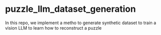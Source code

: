 # puzzle_llm_dataset_generation
In this repo, we implement a metho to generate synthetic dataset to train a vision LLM to learn how to reconstruct a puzzle
